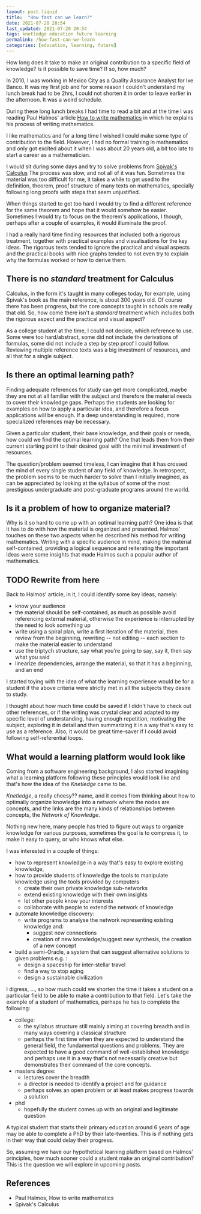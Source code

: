 ```yaml
---
layout: post.liquid
title:  "How fast can we learn?"
date: 2021-07-20 20:54
last_updated: 2021-07-20 20:54
tags: knetledge education future learning
permalink: /how-fast-can-we-learn
categories: [education, learning, future]
---
```

How long does it take to make an original contribution to a specific field of knowledge?
Is it possible to save time? If so, how much?

In 2010, I was working in Mexico City as a Quality Assurance Analyst
for Ixe Banco. It was my first job and for some reason I couldn't understand
my lunch break had to be 2hrs, I could not shorten it in order to leave 
earlier in the afternoon. It was a weird schedule.

During these long lunch breaks I had time to read a bit and at the time I was reading 
Paul Halmos' article [How to write mathematics](#references) in which he explains his 
process of writing mathematics.

I like mathematics and for a long time I wished I could make some type of contribution
to the field. However, I had no formal training in mathematics and only got excited about
it when I was about 20 years old, a bit too late to start a career as a mathematician.

I would sit during some days and try to solve problems from [Spivak's Calculus](#references)
The process was slow, and not all of it was fun. Sometimes the material was too difficult
for me, it takes a while to get used to the definition, theorem, proof structure of many
texts on mathematics, specially following long proofs with steps that seem unjustified.

When things started to get too hard I would try to find a different reference for the same
theorem and hope that it would somehow be easier. Sometimes I would try to focus on the 
theorem's applications, I though, perhaps after a couple of examples, it would illuminate 
the proof.

I had a really hard time finding resources that included both a rigorous treatment, together
with practical examples and visualisations for the key ideas. The rigorous texts tended
to ignore the practical and visual aspects and the practical books with nice graphs tended
to not even try to explain why the formulas worked or how to derive them.

## There is no _standard_ treatment for Calculus

Calculus, in the form it's taught in many colleges today, for example, using Spivak's book
as the main reference, is about 300 years old. Of course there has been progress, but the
core concepts taught in schools are really that old. So, how come there isn't a _standard_
treatment which includes both the rigorous aspect and the practical and visual aspect?

As a college student at the time, I could not decide, which reference to use. Some were
too hard/abstract, some did not include the derivations of formulas, some did not include
a step by step proof I could follow. Reviewing multiple reference texts was a big 
investment of resources, and all that for a single subject.

## Is there an optimal learning path?

Finding adequate references for study can get more complicated, maybe they are not at all
familiar with the subject and therefore the material needs to cover their knowledge gaps. 
Perhaps the students are looking for examples on how to apply a particular idea, and 
therefore a focus applications will be enough. If a deep understanding is required,
more specialized references may be necessary.

Given a particular student, their base knowledge, and their goals or needs, how could we
find the optimal learning path? One that leads them from their current starting point to
their desired goal with the minimal investment of resources.

The question/problem seemed timeless, I can imagine that it has crossed the mind of every 
single student of any field of knowledge. In retrospect, the problem seems to be much
harder to solve than I initially imagined, as can be appreciated by looking at the syllabus
of some of the most prestigious undergraduate and post-graduate programs around the world.

## Is it a problem of how to organize material?

Why is it so hard to come up with an optimal learning path? One idea is that it has to do
with how the material is organized and presented. Halmos' touches on these two aspects
when he described his method for writing mathematics. Writing with a specific audience
in mind, making the material self-contained, providing a logical sequence and reiterating 
the important ideas were some insights that made Halmos such a popular author of
mathematics.

## TODO Rewrite from here

Back to Halmos' article, in it, I could identify some key ideas, namely:

- know your audience
- the material should be self-contained, as much as possible avoid referencing external
  material, otherwise the experience is interrupted by the need to look something up
- write using a spiral plan, write a first iteration of the material, then review from
  the beginning, rewriting -- not editing -- each section to make the material easier to
  understand
- use the triptych structure, say what you're going to say, say it, then say what you said
- linearize dependencies, arrange the material, so that it has a beginning, and an end

I started toying with the idea of what the learning experience would be for a student if
the above criteria were strictly met in all the subjects they desire to study.

I thought about how much time could be saved if I didn't have to check out other references,
or if the writing was crystal clear and adapted to my specific level of understanding, having
enough repetition, motivating the subject, exploring it in detail and then summarizing it
in a way that's easy to use as a reference. Also, it would be great time-saver if I could 
avoid following self-referential loops.

## What would a learning platform would look like

Coming from a software engineering background, I also started imagining what a learning
platform following these principles would look like and that's how the idea of the _Knetledge_
came to be.

_Knetledge_, a really cheesy?? name, and it comes from thinking about how to optimally
organize knowledge into a network where the nodes are concepts, and the links are the 
many kinds of relationships between concepts, the _Network of Knowledge_.

Nothing new here, many people has tried to figure out ways to organize knowledge for 
various purposes, sometimes the goal is to compress it, to make it easy to query, or 
who knows what else.

I was interested in a couple of things:

- how to represent knowledge in a way that's easy to explore existing knowledge,
- how to provide students of knowledge the tools to manipulate knowledge using 
  the tools provided by computers
    - create their own private knowledge sub-networks
    - extend existing knowledge with their own insights
    - let other people know your interests
    - collaborate with people to extend the network of knowledge
- automate knowledge discovery:
  - write programs to analyse the network representing existing knowledge and:
    - suggest new connections
    - creation of new knowledge/suggest new synthesis, the creation of a new concept
- build a semi-Oracle, a system that can suggest alternative solutions to given problems
  e.g. :
  - design a spaceship for inter-stellar travel
  - find a way to stop aging
  - design a sustainable civilization 

I digress, ..., so how much could we shorten the time it takes a student on a particular
field to be able to make a contribution to that field. Let's take the example of a student
of mathematics, perhaps he has to complete the following:

- college:
  - the syllabus structure still mainly aiming at covering breadth and in many ways 
    covering a classical structure
  - perhaps the first time when they are expected to understand the general field, the 
    fundamental questions and problems. They are expected to have a good command of 
    well-established knowledge and perhaps use it in a way that's not necessarily creative
    but demonstrates their command of the core concepts.
- masters degree:
  - lectures cover the breadth
  - a director is needed to identify a project and for guidance
  - perhaps solves an open problem or at least makes progress towards a solution
- phd
  - hopefully the student comes up with an original and legitimate question
    
A typical student that starts their primary education around 6 years of age may be able
to complete a PhD by their late-twenties. This is if nothing gets in their way that could
delay their progress.

So, assuming we have our hypothetical learning platform based on Halmos' principles, how
much sooner could a student make an original contribution? This is the question we will
explore in upcoming posts.

## References

- Paul Halmos, How to write mathematics
- Spivak's Calculus

